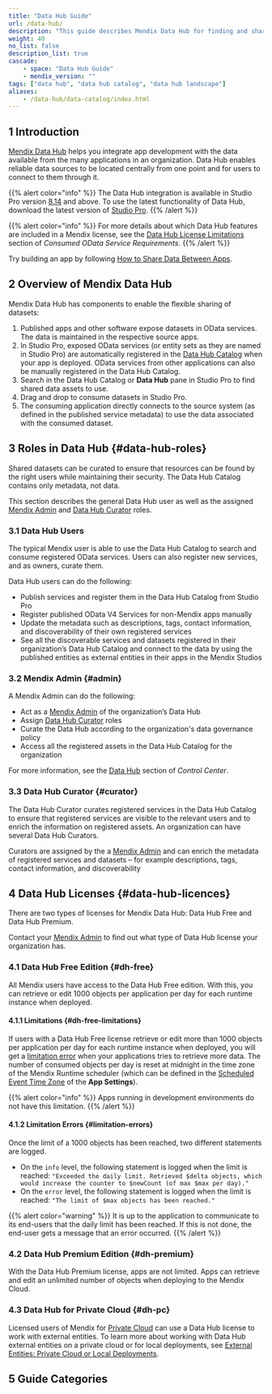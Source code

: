 ```yaml
---
title: "Data Hub Guide"
url: /data-hub/
description: "This guide describes Mendix Data Hub for finding and sharing enterprise data assets."
weight: 40
no_list: false 
description_list: true 
cascade:
    - space: "Data Hub Guide"
    - mendix_version: ""
tags: ["data hub", "data hub catalog", "data hub landscape"]
aliases:
    - /data-hub/data-catalog/index.html
---
```


## 1 Introduction

[Mendix Data Hub](https://hub.mendix.com) helps you integrate app development with the data available from the many applications in an organization. Data Hub enables reliable data sources to be located centrally from one point and for users to connect to them through it. 

{{% alert color="info" %}}
The Data Hub integration is available in Studio Pro version [8.14](/releasenotes/studio-pro/8.14/) and above. To use the latest functionality of Data Hub, download the latest version of [Studio Pro](https://marketplace.mendix.com/link/studiopro/). {{% /alert %}}

{{% alert color="info" %}}
For more details about which Data Hub features are included in a Mendix license, see the [Data Hub License Limitations](/refguide/consumed-odata-service-requirements/#license-limitations) section of *Consumed OData Service Requirements*.
{{% /alert %}}

Try building an app by following [How to Share Data Between Apps](/data-hub/share-data/).

## 2 Overview of Mendix Data Hub

Mendix Data Hub has components to enable the flexible sharing of datasets:

1. Published apps and other software expose datasets in OData services. The data is maintained in the respective source apps.
2. In Studio Pro, exposed OData services (or entity sets as they are named in Studio Pro) are automatically registered in the [Data Hub Catalog](/data-hub/data-hub-catalog/) when your app is deployed. OData services from other applications can also be manually registered in the Data Hub Catalog.
3. Search in the Data Hub Catalog or **Data Hub** pane in Studio Pro to find shared data assets to use.
4. Drag and drop to consume datasets in Studio Pro.  
5. The consuming application directly connects to the source system (as defined in the published service metadata) to use the data associated with the consumed dataset.

## 3 Roles in Data Hub {#data-hub-roles}

Shared datasets can be curated to ensure that resources can be found by the right users while maintaining their security. The Data Hub Catalog contains only metadata, not data.

This section describes the general Data Hub user as well as the assigned [Mendix Admin](#admin) and [Data Hub Curator](#curator) roles.

### 3.1 Data Hub Users

The typical Mendix user is able to use the Data Hub Catalog to search and consume registered OData services. Users can also register new services, and as owners, curate them.

Data Hub users can do the following: 

* Publish services and register them in the Data Hub Catalog from Studio Pro
* Register published OData V4 Services for non-Mendix apps manually
* Update the metadata such as descriptions, tags, contact information, and discoverability of their own registered services
* See all the discoverable services and datasets registered in their organization’s Data Hub Catalog and connect to the data by using the published entities as external entities in their apps in the Mendix Studios

### 3.2 Mendix Admin {#admin}

A Mendix Admin can do the following:

* Act as a [Mendix Admin](/developerportal/control-center/data-hub-admin/) of the organization’s Data Hub
* Assign [Data Hub Curator](#curator) roles
* Curate the Data Hub according to the organization's data governance policy
* Access all the registered assets in the Data Hub Catalog for the organization

For more information, see the [Data Hub](/developerportal/control-center/#data-hub) section of *Control Center*. 

### 3.3 Data Hub Curator {#curator}

The Data Hub Curator curates registered services in the Data Hub Catalog to ensure that registered services are visible to the relevant users and to enrich the information on registered assets. An organization can have several Data Hub Curators. 

Curators are assigned by the a [Mendix Admin](#admin) and can enrich the metadata of registered services and datasets – for example descriptions, tags, contact information, and discoverability

## 4 Data Hub Licenses {#data-hub-licences}

There are two types of licenses for Mendix Data Hub: Data Hub Free and Data Hub Premium.

Contact your [Mendix Admin](/developerportal/control-center/#company) to find out what type of Data Hub license your organization has.

### 4.1 Data Hub Free Edition {#dh-free}

All Mendix users have access to the Data Hub Free edition. With this, you can retrieve or edit 1000 objects per application per day for each runtime instance when deployed. 

#### 4.1.1 Limitations {#dh-free-limitations}

If users with a Data Hub Free license retrieve or edit more than 1000 objects per application per day for each runtime instance when deployed, you will get a [limitation error](#limitation-errors) when your applications tries to retrieve more data. The number of consumed objects per day is reset at midnight in the time zone of the Mendix Runtime scheduler (which can be defined in the [Scheduled Event Time Zone](/refguide/app-settings/#scheduled) of the **App Settings**).

{{% alert color="info" %}}
Apps running in development environments do not have this limitation.
{{% /alert %}}

#### 4.1.2 Limitation Errors {#limitation-errors}

Once the limit of a 1000 objects has been reached, two different statements are logged.

* On the `info` level, the following statement is logged when the limit is reached: `"Exceeded the daily limit. Retrieved $delta objects, which would increase the counter to $newCount (of max $max per day)."`
* On the `error` level, the following statement is logged when the limit is reached: `"The limit of $max objects has been reached."`

{{% alert color="warning" %}}
It is up to the application to communicate to its end-users that the daily limit has been reached. If this is not done, the end-user gets a message that an error occurred.
{{% /alert %}}

### 4.2 Data Hub Premium Edition {#dh-premium}

With the Data Hub Premium license, apps are not limited. Apps can retrieve and edit an unlimited number of objects when deploying to the Mendix Cloud.

### 4.3 Data Hub for Private Cloud {#dh-pc}

Licensed users of Mendix for [Private Cloud](/developerportal/deploy/private-cloud/) can use a Data Hub license to work with external entities. To learn more about working with Data Hub external entities on a private cloud or for local deployments, see [External Entities: Private Cloud or Local Deployments](/refguide/external-entities-pc-local/).

## 5 Guide Categories

